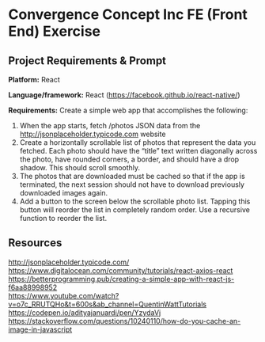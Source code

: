 # Convergence Concept Inc FE (Front End) Exercise

## Project Requirements & Prompt

**Platform:** React

**Language/framework:** React (https://facebook.github.io/react-native/)

**Requirements:** Create a simple web app that accomplishes the following:

1. When the app starts, fetch /photos JSON data from the http://jsonplaceholder.typicode.com website
2. Create a horizontally scrollable list of photos that represent the data you fetched. Each photo should have the “title” text written diagonally across the photo, have rounded corners, a border, and should have a drop shadow.  This should scroll smoothly.
3. The photos that are downloaded must be cached so that if the app is terminated, the next session should not have to download previously downloaded images again.
4. Add a button to the screen below the scrollable photo list. Tapping this button will reorder the list in completely random order. Use a recursive function to reorder the list.

## Resources
http://jsonplaceholder.typicode.com/  
https://www.digitalocean.com/community/tutorials/react-axios-react  
https://betterprogramming.pub/creating-a-simple-app-with-react-js-f6aa88998952  
https://www.youtube.com/watch?v=o7c_RRUTQHo&t=600s&ab_channel=QuentinWattTutorials  
https://codepen.io/adityajanuardi/pen/YzydaVj  
https://stackoverflow.com/questions/10240110/how-do-you-cache-an-image-in-javascript
